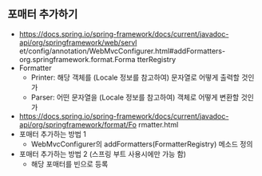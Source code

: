 ## 포매터 추가하기
- https://docs.spring.io/spring-framework/docs/current/javadoc-api/org/springframework/web/servl et/config/annotation/WebMvcConfigurer.html#addFormatters-org.springframework.format.Forma tterRegistry 
- Formatter 
    * Printer: 해당 객체를 (Locale 정보를 참고하여) 문자열로 어떻게 출력할 것인가
    * Parser: 어떤 문자열을 (Locale 정보를 참고하여) 객체로 어떻게 변환할 것인가 
- https://docs.spring.io/spring-framework/docs/current/javadoc-api/org/springframework/format/Fo rmatter.html 
- 포매터 추가하는 방법 1 
    * WebMvcConfigurer의 addFormatters(FormatterRegistry) 메소드 정의 
- 포매터 추가하는 방법 2 (스프링 부트 사용시에만 가능 함) 
    * 해당 포매터를 빈으로 등록